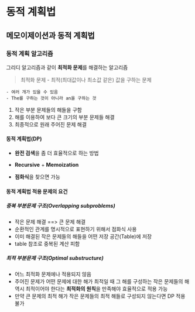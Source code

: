 # 동적 계획법



## 메모이제이션과 동적 계획법



### 동적 계획 알고리즘

그리디 알고리즘과 같이 **최적화 문제**를 해결하는 알고리즘

> 최적화 문제 - 최적(최대값이나 최소값 같은) 값을 구하는 문제

```
- 여러 개가 있을 수 있음
- The를 구하는 것이 아니라 an을 구하는 것
```

1. 작은 부분 문제들의 해들을 구함
2. 해를 이용하여 보다 큰 크기의 부분 문제들 해결
3. 최종적으로 원래 주어진 문제 해결

#### 동적 계획법(DP)

- **완전 검색**을 좀 더 효율적으로 하는 방법

- **Recursive** + **Memoization**

- **점화식**을 찾으면 가능

#### 동적 계획법 적용 문제의 요건

##### 중복 부분문제 구조(Overlapping subproblems)

- 작은 문제 해결 ==> 큰 문제 해결
- 순환적인 관계를 명시적으로 표현하기 위해서 점화식 사용
- 이미 해결된 작은 문제들의 해들을 어떤 저장 공간(Table)에 저장
- table 참조로 중복된 계산 피함

##### 최적 부분문제 구조(Optimal substructure)

- 어느 최적화 문제에나 적용되지 않음
- 주어진 문제가 어떤 문제에 대한 해가 최적일 때 그 해를 구성하는 작은 문제들의 해 역시 최적이어야 한다는 **최적화의 원칙**을 만족해야 효율적으로 적용 가능
- 만약 큰 문제의 최적 해가 작은 문제들의 최적 해들로 구성되지 않는다면 DP 적용 불가


